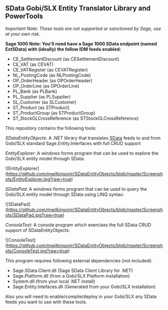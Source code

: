 SData Gobi/SLX Entity Translator Library and PowerTools
-------------------------------------------------------
*Important Note: These tools are not supported or sanctioned by Sage, use at your own risk.*

**Sage 1000 Note: You'll need have a Sage 1000 SData endpoint (named ExtSData) with (ideally) the follow IDM feeds enabled:**

  - CE_SettlementDiscount (as CESettlementDiscount)
  - CE_VAT (as CEVAT)
  - CE_VATRegister (as CEVATRegister)
  - NL_PostingCode (as NLPostingCode)
  - OP_OrderHeader (as OPOrderHeader)
  - OP_OrderLine (as OPOrderLine)
  - PL_Bank (as PLBank)
  - PL_Supplier (as PLSupplier)
  - SL_Customer (as SLCustomer)
  - ST_Product (as STProduct)
  - ST_ProductGroup (as STProductGroup)
  - ST_StockGLCrossReference (as STStockGLCrossReference)

This repository contains the following tools:

*SDataEntityObjects*:
A .NET library that translates [SData](http://sdata.sage.com) feeds to and from Gobi/SLX standard Sage.Entity.Interfaces with full CRUD support

*EntityExplorer*:
A windows forms program that can be used to explore the Gobi/SLX entity model through SData:

![EntityExplorer] (https://github.com/mwilkinsonjr/SDataEntityObjects/blob/master/Screenshots/EntityExplorer.jpg?raw=true)

*SDataPad*:
A windows forms program that can be used to query the Gobi/SLX entity model through SData using LINQ syntax:

![SDataPad] (https://github.com/mwilkinsonjr/SDataEntityObjects/blob/master/Screenshots/SDataPad.jpg?raw=true)

*ConsoleTest*:
A console program which exercises the full SData CRUD support of SDataEntityObjects:

![ConsoleTest] (https://github.com/mwilkinsonjr/SDataEntityObjects/blob/master/Screenshots/ConsoleTest.jpg?raw=true)

This program requires following external dependencies (not included):

 - Sage.SData.Client.dll (Sage SData Client Library for .NET)
 - Sage.Platform.dll (from a Gobi/SLX Platform installation)
 - System.dll (from your local .NET install)
 - Sage.Entity.Intefaces.dll (Generated from your Gobi/SLX installation)
 
Also you will need to enable/compile/deploy in your Gobi/SLX any SData feeds you want to use with these tools.





